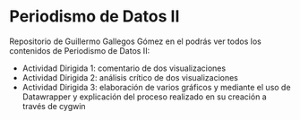 <h1>Periodismo de Datos II</h1>
Repositorio de Guillermo Gallegos Gómez en el podrás ver todos los contenidos de Periodismo de Datos II:
<ul>
	<li>Actividad Dirigida 1: comentario de dos visualizaciones</li>
	<li>Actividad Dirigida 2: análisis crítico de dos visualizaciones</li>
	<li>Actividad Dirigida 3: elaboración de varios gráficos y mediante el uso de Datawrapper y explicación del proceso realizado en su creación a través de cygwin</li>
</ul>
